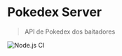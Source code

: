 # Pokedex Server

> API de Pokedex dos baitadores

![Node.js CI](https://github.com/ayrtonjofre/pokedex-server/workflows/Node.js%20CI/badge.svg?branch=master&event=pull_request)